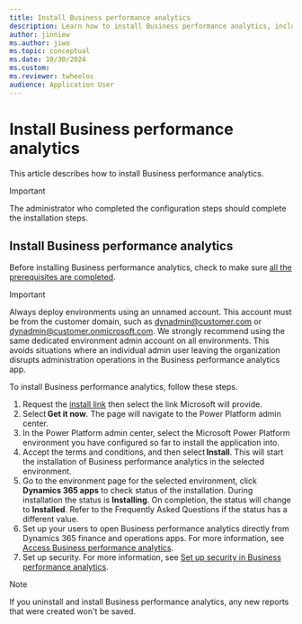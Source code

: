 ```yaml
---
title: Install Business performance analytics
description: Learn how to install Business performance analytics, including a step-by-step installation process and an outline on accessing reports in Business performance analytics.
author: jinniew
ms.author: jiwo
ms.topic: conceptual
ms.date: 10/30/2024
ms.custom:
ms.reviewer: twheeloc 
audience: Application User
---
```


# Install Business performance analytics

This article describes how to install Business performance analytics. 

>[!Important]
>The administrator who completed the configuration steps should complete the installation steps.    

## Install Business performance analytics 

Before installing Business performance analytics, check to make sure [all the prerequisites are completed](configure-bpa.md).

>[!Important]
>Always deploy environments using an unnamed account. This account must be from the customer domain, such as dynadmin@customer.com or dynadmin@customer.onmicrosoft.com. We strongly recommend using the same dedicated environment admin account on all environments. This avoids situations where an individual admin user leaving the organization disrupts administration operations in the Business performance analytics app. 


To install Business performance analytics, follow these steps. 

1. Request the [install link](https://forms.office.com/Pages/ResponsePage.aspx?id=v4j5cvGGr0GRqy180BHbR2V_9HFL4cRGtih_PMMDw1dUMFZHOUlUNlpVN1c4V1VJM0RNNlk2UkQ1MC4u) then select the link Microsoft will provide. 
2. Select **Get it now**. The page will navigate to the Power Platform admin center. 
3. In the Power Platform admin center, select the Microsoft Power Platform environment you have configured so far to install the application into. 
4. Accept the terms and conditions, and then select **Install**. This will start the installation of Business performance analytics in the selected environment. 
5. Go to the environment page for the selected environment, click **Dynamics 365 apps** to check status of the installation. During installation the status is **Installing**. On completion, the status will change to **Installed**. Refer to the Frequently Asked Questions if the status has a different value.
6. Set up your users to open Business performance analytics directly from Dynamics 365 finance and operations apps. For more information, see [Access Business performance analytics](access-bpa.md). 
7. Set up security. For more information, see [Set up security in Business performance analytics](set-up-security.md).

>[!NOTE]
>If you uninstall and install Business performance analytics, any new reports that were created won't be saved.

